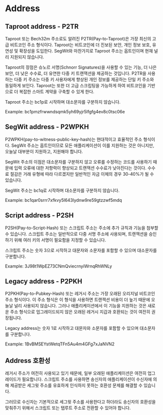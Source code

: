 # Address

## Taproot address - P2TR

Taproot 또는 Bech32m 주소로도 알려진 P2TR(Pay-to-Taproot)은 가장 최신의 고급 비트코인 주소 형식이다. Taproot는 비트코인에 더 진보된 보안, 개인 정보 보호, 유연성 및 확장성을 도입한다. SegWit와 마찬가지로 Taproot 주소는 옵트인이며 현재 널리 지원되지 않습니다.

Taproot의 장점은 슈노르 서명(Schnorr Signatures)을 사용할 수 있는 기능, 더 나은 보안, 더 낮은 수수료, 더 유연한 다중 키 트랜잭션을 제공하는 것입니다. P2TR을 사용하는 다중 키 주소는 다중 키 사용자에게 향상된 개인 정보를 제공하는 단일 키 주소와 동일하게 보인다. Taproot는 또한 더 고급 스크립팅을 가능하게 하여 비트코인을 기반으로 더 복잡한 스마트 계약을 구축할 수 있게 한다.

Taproot 주소는 bc1p로 시작하며 대소문자를 구분하지 않습니다.

Example: bc1pmzfrwwndsqmk5yh69yjr5lfgfg4ev8c0tsc06e

## SegWit address - P2WPKH

P2WPKH(pay-to-witness-public-key-hash)는 현대적이고 효율적인 주소 형식이다. SegWit 주소는 옵트인이므로 모든 애플리케이션이 이를 지원하는 것은 아니지만, 오늘날 대부분이 지원하고, 지원해야 합니다.

SegWit 주소의 이점은 대소문자를 구분하지 않고 오류를 수정하는 코드를 사용하기 때문에 입력 오류에 대한 저항력이 향상되고 트랜잭션 수수료가 낮아진다는 것이다. 수수료 절감은 거래 유형에 따라 다르겠지만 일반적인 자금 이체의 경우 30-40%가 될 수 있습니다.

SegWit 주소는 bc1q로 시작하며 대소문자를 구분하지 않습니다.

Example: bc1qar0srrr7xfkvy5l643lydnw9re59gtzzwf5mdq

## Script address - P2SH

P2SH(Pay-to-Script-Hash) 또는 스크립트 주소는 주소에 추가 규칙과 기능을 첨부할 수 있습니다. 스크립트 주소는 일반적으로 다중 서명 주소에 사용되며, 트랜잭션을 승인하기 위해 여러 키의 서명이 필요함을 지정할 수 있습니다.

스크립트 주소는 숫자 3으로 시작하고 대문자와 소문자를 포함할 수 있으며 대소문자를 구분합니다.

Example: 3J98t1WpEZ73CNmQviecrnyiWrnqRhWNLy

## Legacy address - P2PKH

P2PKH(Pay-to-Pubkey-Hash) 또는 레거시 주소는 가장 오래된 오리지널 비트코인 주소 형식이다. 이 주소 형식은 이 형식을 사용하면 트랜잭션 비용이 더 높기 때문에 오늘날 널리 사용되지 않습니다. 그러나 애플리케이션에서 이 기능을 지원하는 것은 새로운 주소 형식으로 업그레이드되지 않은 오래된 레거시 지갑과 호환되는 것이 여전히 권장됩니다.

Legacy address는 숫자 1로 시작하고 대문자와 소문자를 포함할 수 있으며 대소문자를 구분합니다.

Example: 1BvBMSEYstWetqTFn5Au4m4GFg7xJaNVN2

## Address 호환성

레거시 주소가 여전히 사용되고 있기 때문에, 일부 오래된 애플리케이션은 여전히 업그레이드가 필요합니다. 스크립트 주소를 사용하면 송신자의 애플리케이션이 수신자에 의해 제공받은 세그윗 주소를 유효하게 인식하지 못하는 호환성 문제를 해결할 수 있습니다.

그러므로 수신자는 기본적으로 세그윗 주소를 사용한다고 하더라도 송신자의 호환성을 맞춰주기 위해서 스크립트 또는 탭루트 주소로 전환할 수 있어야 합니다.
